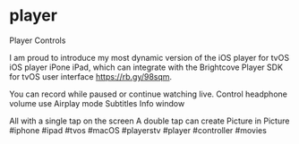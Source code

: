 # player
Player Controls 

I am proud to introduce my most dynamic version of the iOS player for tvOS iOS player iPone iPad, which can integrate with the Brightcove Player SDK for tvOS user interface https://rb.gy/98sqm.

You can record while paused or continue watching live.
Control headphone volume 
use Airplay mode 
Subtitles 
Info window

All with a single tap on the screen 
A double tap can create Picture in Picture
#iphone #ipad #tvos #macOS #playerstv #player #controller #movies
